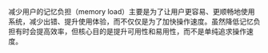 减少用户的记忆负担（memory load）主要是为了让用户更容易、更顺畅地使用系统，减少出错、提升使用体验，而不仅仅是为了加快操作速度。虽然降低记忆负担有时会提高效率，但核心目的是提升可用性和易用性，而不是单纯追求操作速度。
